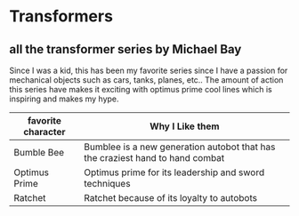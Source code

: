 # Transformers
## all the transformer series by Michael Bay

Since I was a kid, this has been my favorite series since I have a passion for mechanical objects such as cars, tanks, planes, etc..
The amount of action this series have makes it exciting with optimus prime cool lines which is inspiring and makes my hype.

|favorite character| Why I Like them                                                             |
|------------------|-----------------------------------------------------------------------------|
|Bumble Bee        |Bumblee is a new generation autobot that has the craziest hand to hand combat|
|Optimus Prime     |Optimus prime for its leadership and sword techniques                        |
|Ratchet           |Ratchet because of its loyalty to autobots                                   |


